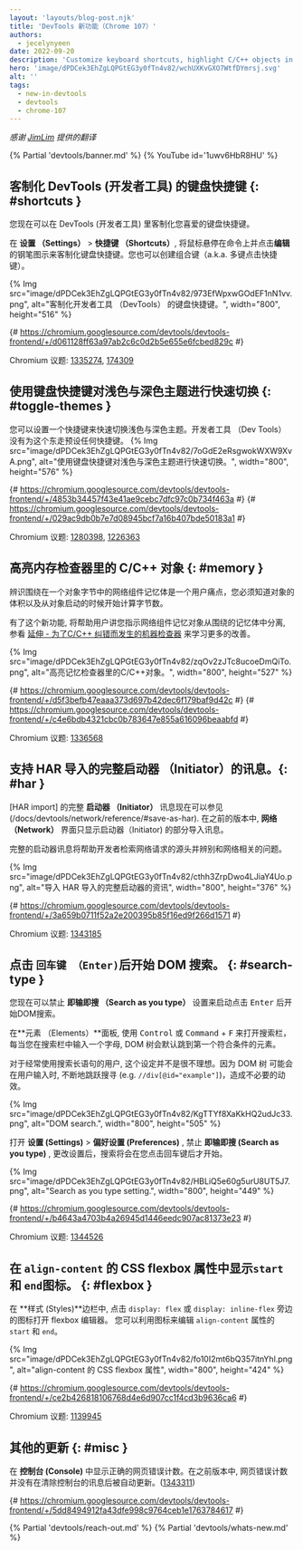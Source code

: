 ```yaml
---
layout: 'layouts/blog-post.njk'
title: 'DevTools 新功能（Chrome 107）'
authors:
  - jecelynyeen
date: 2022-09-20
description: 'Customize keyboard shortcuts, highlight C/C++ objects in the Memory Inspector and more.'
hero: 'image/dPDCek3EhZgLQPGtEG3y0fTn4v82/wchUXKvGXO7WtfDYmrsj.svg'
alt: ''
tags:
  - new-in-devtools
  - devtools
  - chrome-107
---
```


*感谢 [JimLim](https://www.linkedin.com/in/jim-lim-539a5638) 提供的翻译*

{% Partial 'devtools/banner.md' %}
{% YouTube id='1uwv6HbR8HU' %}

<!-- Translation instructions:
  1. Remove the "draft: true" tag above when submitting PR
  2. Provide translations under each of the English commented original content
  3. Translate the "description" tag above
  4. Translate all the <img> alt text
  5. Update the whats-new.md file -->

<!-- Content starts here -->

## 客制化 DevTools (开发者工具) 的键盘快捷键 {: #shortcuts }

您现在可以在 DevTools (开发者工具) 里客制化您喜爱的键盘快捷键。

在 **设置 （Settings）** > **快捷键 （Shortcuts）**, 将鼠标悬停在命令上并点击**编辑**的钢笔图示来客制化键盘快捷键。您也可以创建组合键（a.k.a. 多键点击快捷键）。

{% Img src="image/dPDCek3EhZgLQPGtEG3y0fTn4v82/973EfWpxwGOdEF1nN1vv.png", alt="客制化开发者工具 （DevTools） 的键盘快捷键。", width="800", height="516" %}

{# https://chromium.googlesource.com/devtools/devtools-frontend/+/d061128ff63a97ab2c6c0d2b5e655e6fcbed829c #}

Chromium 议题: [1335274](https://crbug.com/1335274), [174309](https://crbug.com/174309)


## 使用键盘快捷键对浅色与深色主题进行快速切换 {: #toggle-themes }


<!-- Configure a keyboard shortcut to toggle [light and dark themes](/docs/devtools/rendering/emulate-css/#emulate-css-media-feature-prefers-color-scheme) conveniently. By default, the action doesn’t map to any keyboard shortcut. -->

您可以设置一个快捷键来快速切换浅色与深色主题。开发者工具 （Dev Tools） 没有为这个东走预设任何快捷键。 
{% Img src="image/dPDCek3EhZgLQPGtEG3y0fTn4v82/7oGdE2eRsgwokWXW9XvA.png", alt="使用键盘快捷键对浅色与深色主题进行快速切换。", width="800", height="576" %}

{# https://chromium.googlesource.com/devtools/devtools-frontend/+/4853b34457f43e41ae9cebc7dfc97c0b734f463a #}
{# https://chromium.googlesource.com/devtools/devtools-frontend/+/029ac9db0b7e7d08945bcf7a16b407bde50183a1 #}

Chromium 议题: [1280398](https://crbug.com/1280398), [1226363](https://crbug.com/1226363)


## 高亮内存检查器里的 C/C++ 对象 {: #memory } 

<!-- The [Memory Inspector](/docs/devtools/memory-inspector/) highlights all the bytes of a C/C++ memory object. -->

辨识围绕在一个对象字节中的网络组件记忆体是一个用户痛点，您必须知道对象的体积以及从对象启动的时候开始计算字节数。 

有了这个新功能,  将帮助用户讲您指示网络组件记忆对象从围绕的记忆体中分离, 参看 [延伸 - 为了C/C++ 纠错而发生的机器检查器](/blog/memory-inspector-extended-cpp/) 来学习更多的改善。 

{% Img src="image/dPDCek3EhZgLQPGtEG3y0fTn4v82/zqOv2zJTc8ucoeDmQiTo.png", alt="高亮记忆检查器里的C/C++对象。", width="800", height="527" %}

{# https://chromium.googlesource.com/devtools/devtools-frontend/+/d5f3befb47eaaa373d697b42dec6f179baf9d42c #}
{# https://chromium.googlesource.com/devtools/devtools-frontend/+/c4e6bdb4321cbc0b783647e855a616096beaabfd #}

Chromium 议题: [1336568](https://crbug.com/1336568)


## 支持 HAR 导入的完整启动器 （Initiator）的讯息。{: #har } 

[HAR import] 的完整 **启动器 （Initiator）** 讯息现在可以参见(/docs/devtools/network/reference/#save-as-har). 在之前的版本中, **网络 （Network）** 界面只显示启动器（Initiator) 的部分导入讯息。 

完整的启动器讯息将帮助开发者检索网络请求的源头并辨别和网络相关的问题。  

{% Img src="image/dPDCek3EhZgLQPGtEG3y0fTn4v82/cthh3ZrpDwo4LJiaY4Uo.png", alt="导入 HAR 导入的完整启动器的资讯", width="800", height="376" %}

{# https://chromium.googlesource.com/devtools/devtools-frontend/+/3a659b0711f52a2e200395b85f16ed9f266d1571 #}

Chromium 议题: [1343185](https://crbug.com/1343185)



## 点击 ` 回车键 （Enter) `后开始 DOM 搜索。 {: #search-type } 

您现在可以禁止 **即输即搜 （Search as you type）** 设置来启动点击 <kbd>Enter</kbd> 后开始DOM搜索。  

在**元素 （Elements）**面板, 使用 <kbd>Control</kbd> 或 <kbd>Command</kbd> + <kbd>F</kbd> 来打开搜索栏，每当您在搜索栏中输入一个字母, DOM 树会默认跳到第一个符合条件的元素。 

对于经常使用搜索长语句的用户, 这个设定并不是很不理想。因为 DOM 树 可能会在用户输入时, 不断地跳跃搜寻 (e.g. `//div[@id="example"]`)，造成不必要的动效。 

{% Img src="image/dPDCek3EhZgLQPGtEG3y0fTn4v82/KgTTYf8XaKkHQ2udJc33.png", alt="DOM search.", width="800", height="505" %}

打开 **设置 (Settings)** > **偏好设置 (Preferences)** , 禁止 **即输即搜 (Search as you type)** , 更改设置后，搜索将会在您点击<kbd>回车键</kbd>后才开始。 

{% Img src="image/dPDCek3EhZgLQPGtEG3y0fTn4v82/HBLiQ5e60g5urU8UT5J7.png", alt="Search as you type setting.", width="800", height="449" %}

{# https://chromium.googlesource.com/devtools/devtools-frontend/+/b4643a4703b4a26945d1446eedc907ac81373e23 #}

Chromium 议题: [1344526](https://crbug.com/1344526)


## 在 `align-content` 的 CSS flexbox 属性中显示`start` 和 `end`图标。 {: #flexbox } 

在 **样式 (Styles)**边栏中, 点击 `display: flex` 或 `display: inline-flex` 旁边的图标打开 flexbox 编辑器。
您可以利用图标来编辑 `align-content` 属性的 `start` 和 `end`。 

{% Img src="image/dPDCek3EhZgLQPGtEG3y0fTn4v82/fo10I2mt6bQ357itnYhl.png", alt="align-content 的 CSS flexbox 属性", width="800", height="424" %}

{# https://chromium.googlesource.com/devtools/devtools-frontend/+/ce2b426818106768d4e6d907cc1f4cd3b9636ca6 #}

Chromium 议题: [1139945](https://crbug.com/1139945)


 ## 其他的更新 {: #misc } 

 在 **控制台 (Console)** 中显示正确的网页错误计数。在之前版本中, 网页错误计数并没有在清除控制台的讯息后被自动更新。([1343311](https://crbug.com/1343311)) 

{# https://chromium.googlesource.com/devtools/devtools-frontend/+/5dd8494912fa43dfe998c9764ceb1e1763784617 #}


{% Partial 'devtools/reach-out.md' %}
{% Partial 'devtools/whats-new.md' %}
